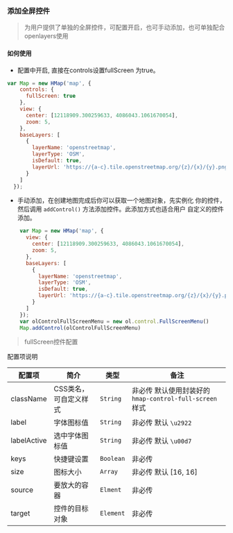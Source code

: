 ### 添加全屏控件

> 为用户提供了单独的全屏控件，可配置开启，也可手动添加，也可单独配合openlayers使用

#### 如何使用

* 配置中开启, 直接在controls设置fullScreen 为true。

```javascript
var Map = new HMap('map', {
    controls: {
      fullScreen: true
    },
    view: {
      center: [12118909.300259633, 4086043.1061670054],
      zoom: 5,
    },
    baseLayers: [
      {
        layerName: 'openstreetmap',
        layerType: 'OSM',
        isDefault: true,
        layerUrl: 'https://{a-c}.tile.openstreetmap.org/{z}/{x}/{y}.png'
      }
    ]
  });
```

* 手动添加，在创建地图完成后你可以获取一个地图对象，先实例化
  你的控件，然后调用 ``addControl()`` 方法添加控件。此添加方式也适合用户
  自定义的控件添加。

```javascript
    var Map = new HMap('map', {
      view: {
        center: [12118909.300259633, 4086043.1061670054],
        zoom: 5,
      },
      baseLayers: [
        {
          layerName: 'openstreetmap',
          layerType: 'OSM',
          isDefault: true,
          layerUrl: 'https://{a-c}.tile.openstreetmap.org/{z}/{x}/{y}.png'
        }
      ]
    });
    var olControlFullScreenMenu = new ol.control.FullScreenMenu()
    Map.addControl(olControlFullScreenMenu)
```

> fullScreen控件配置

配置项说明

| 配置项 | 简介 | 类型 | 备注 |
| --- | --- |--- | --- |
| className | CSS类名，可自定义样式 | `String` | 非必传 默认使用封装好的 ```hmap-control-full-screen``` 样式 |
| label | 字体图标值 | `String` | 非必传 默认 `\u2922` |
| labelActive | 选中字体图标值 | `String` | 非必传 默认 `\u00d7` |
| keys | 快捷键设置 | `Boolean` | 非必传 |
| size | 图标大小 | `Array` | 非必传 默认 [16, 16] |
| source | 要放大的容器 | `Elment` | 非必传 |
| target | 控件的目标对象 | `Element` | 非必传 |
